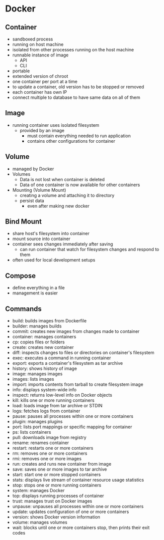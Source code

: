 # Docker

## Container

- sandboxed process
- running on host machine
- isolated from other processes running on the host machine
- runnable instance of image
  - API
  - CLI
- portable
- extended version of chroot
- one container per port at a time
- to update a container, old version has to be stopped or removed
- each container has own IP
- connect multiple to database to have same data on all of them

## Image

- running container uses isolated filesystem
  - provided by an image
    - must contain everything needed to run application
    - contains other configurations for container

## Volume

- managed by Docker
- Volumes
  - Data is not lost when container is deleted
  - Data of one container is now available for other containers
- Mounting (Volume Mount)
  - creating a volume and attaching it to directory
  - persist data
    - even after making new docker

## Bind Mount

- share host's filesystem into container
- mount source into container
- container sees changes immediately after saving
  - can run container that watch for filesystem changes and respond to them
- often used for local development setups

## Compose

- define everything in a file
- management is easier

## Commands

- build: builds images from Dockerfile
- builder: manages builds
- commit: creates new images from changes made to container
- container: manages containers
- cp: copies files or folders
- create: creates new container
- diff: inspects changes to files or directories on container's filesystem
- exec: executes a command in running container
- export: exports a container's filesystem as tar archive
- history: shows history of image
- image: manages images
- images: lists images
- import: imports contents from tarball to create filesystem image
- info: displays system-wide info
- inspect: returns low-level info on Docker objects
- kill: kills one or more running containers
- load: loads image from tar archive or STDIN
- logs: fetches logs from container
- pause: pauses all processes within one or more containers
- plugin: manages plugins
- port: lists port mappings or specific mapping for container
- ps: lists containers
- pull: downloads image from registry
- rename: renames container
- restart: restarts one or more containers
- rm: removes one or more containers
- rmi: removes one or more images
- run: creates and runs new container from image
- save: saves one or more images to tar archive
- start: start one or more stopped containers
- stats: displays live stream of container resource usage statistics
- stop: stops one or more running containers
- system: manages Docker
- top: displays running processes of container
- trust: manages trust on Docker images
- unpause: unpauses all processes within one or more containers
- update: updates configuration of one or more containers
- version: shows Docker version information
- volume: manages volumes
- wait: blocks until one or more containers stop, then prints their exit codes